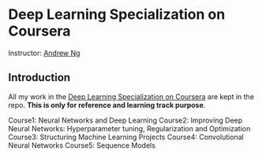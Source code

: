 # Deep Learning Specialization on Coursera
Instructor: [Andrew Ng](http://www.andrewng.org/)

## Introduction
All my work in the [Deep Learning Specialization on Coursera](https://www.coursera.org/specializations/deep-learning) are kept in the repo. **This is only for reference and learning track purpose**. 

Course1: Neural Networks and Deep Learning
Course2: Improving Deep Neural Networks: Hyperparameter tuning, Regularization and Optimization
Course3: Structuring Machine Learning Projects
Course4: Convolutional Neural Networks
Course5: Sequence Models
